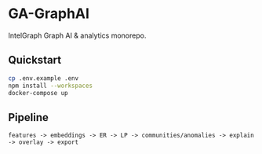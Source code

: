 # GA-GraphAI

IntelGraph Graph AI & analytics monorepo.

## Quickstart

```bash
cp .env.example .env
npm install --workspaces
docker-compose up
```

## Pipeline

```
features -> embeddings -> ER -> LP -> communities/anomalies -> explain -> overlay -> export
```
